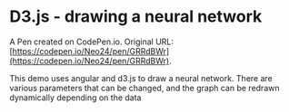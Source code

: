 # D3.js - drawing a neural network

A Pen created on CodePen.io. Original URL: [https://codepen.io/Neo24/pen/GRRdBWr](https://codepen.io/Neo24/pen/GRRdBWr).

This demo uses angular and d3.js to draw a neural network. There are various parameters that can be changed, and the graph can be redrawn dynamically depending on the data